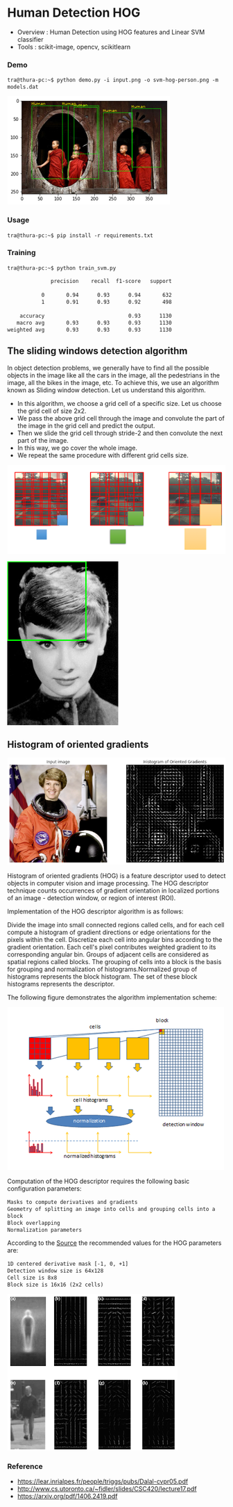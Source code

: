 # Human Detection HOG

- Overview : Human Detection using HOG features and Linear SVM classifier
- Tools : scikit-image, opencv, scikitlearn

### Demo

```{r, engine='bash', count_lines}
tra@thura-pc:~$ python demo.py -i input.png -o svm-hog-person.png -m models.dat
```

![img](img/svm-hog-person.png)

### Usage

```{r, engine='bash', count_lines}
tra@thura-pc:~$ pip install -r requirements.txt
```

### Training
  
```{r, engine='bash', count_lines}
tra@thura-pc:~$ python train_svm.py
```
```
              precision    recall  f1-score   support

           0       0.94      0.93      0.94       632
           1       0.91      0.93      0.92       498

    accuracy                           0.93      1130
   macro avg       0.93      0.93      0.93      1130
weighted avg       0.93      0.93      0.93      1130

```

 ## The sliding windows detection algorithm
 
 In object detection problems, we generally have to find all the possible objects in the image like all the cars in the image, all the pedestrians in the image, all the bikes in the image, etc. To achieve this, we use an algorithm known as Sliding window detection. Let us understand this algorithm.
 * In this algorithm, we choose a grid cell of a specific size. Let us choose the grid cell of size 2x2.
 * We pass the above grid cell through the image and convolute the part of the image in the grid cell and predict the output.
 * Then we slide the grid cell through stride-2 and then convolute the next part of the image.
 * In this way, we go cover the whole image.
 * We repeat the same procedure with different grid cells size.
 

![Conv](img/sd.png)


![Conv](img/sliding.gif)

## Histogram of oriented gradients

![Conv](img/hog-vis.png)

Histogram of oriented gradients (HOG) is a feature descriptor used to detect objects in computer vision and image processing. The HOG descriptor technique counts occurrences of gradient orientation in localized portions of an image - detection window, or region of interest (ROI).

Implementation of the HOG descriptor algorithm is as follows:

Divide the image into small connected regions called cells, and for each cell compute a histogram of gradient directions or edge orientations for the pixels within the cell.
Discretize each cell into angular bins according to the gradient orientation.
Each cell's pixel contributes weighted gradient to its corresponding angular bin.
Groups of adjacent cells are considered as spatial regions called blocks. The grouping of cells into a block is the basis for grouping and normalization of histograms.Normalized group of histograms represents the block histogram. The set of these block histograms represents the descriptor.

The following figure demonstrates the algorithm implementation scheme:

![Conv](img/hog.png)


Computation of the HOG descriptor requires the following basic configuration parameters:

    Masks to compute derivatives and gradients
    Geometry of splitting an image into cells and grouping cells into a block
    Block overlapping
    Normalization parameters

According to the [Source](https://lear.inrialpes.fr/people/triggs/pubs/Dalal-cvpr05.pdf) the recommended values for the HOG parameters are:

    1D centered derivative mask [-1, 0, +1]
    Detection window size is 64x128
    Cell size is 8x8
    Block size is 16x16 (2x2 cells)
    
    

![Conv](img/hog1.gif)


### Reference

* https://lear.inrialpes.fr/people/triggs/pubs/Dalal-cvpr05.pdf
* http://www.cs.utoronto.ca/~fidler/slides/CSC420/lecture17.pdf
* https://arxiv.org/pdf/1406.2419.pdf
